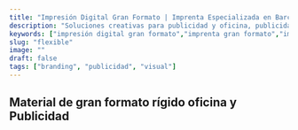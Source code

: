 ```yaml
---
title: "Impresión Digital Gran Formato | Imprenta Especializada en Barcelona"
description: "Soluciones creativas para publicidad y oficina, publicidad y comunicación visual en eventos."
keywords: ["impresión digital gran formato","imprenta gran formato","impresion digital barcelona","impresion barcelona","impresion digital gran formato","impresion en gran formato","impresion gran formato barcelona","Impresión digital en gran formato","Impresión XXL","Impresión digital gran formato","Imprenta gran formato"]
slug: "flexible"
image: ""
draft: false
tags: ["branding", "publicidad", "visual"]
---
```


## Material de gran formato rígido oficina y Publicidad